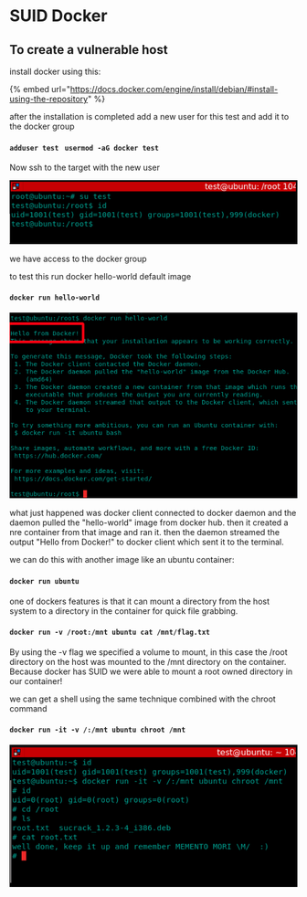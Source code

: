 # SUID Docker

## To create a vulnerable host

install docker using this:

{% embed url="https://docs.docker.com/engine/install/debian/#install-using-the-repository" %}

after the installation is completed add a new user for this test and add it to the docker group

#### `adduser test` ` usermod -aG docker test`

Now ssh to the target with the new user

![](../../../../.gitbook/assets/docker.png)

we have access to the docker group

to test this run docker hello-world default image

#### `docker run hello-world`

![](../../../../.gitbook/assets/docker2.png)

what just happened was docker client connected to docker daemon and the daemon pulled the "hello-world" image from docker hub. then it created a nre container from that image and ran it. then the daemon streamed the output "Hello from Docker!" to docker client which sent it to the terminal.

we can do this with another image like an ubuntu container:

#### `docker run ubuntu`

one of dockers features is that it can mount a directory from the host system to a directory in the container for quick file grabbing.

#### `docker run -v /root:/mnt ubuntu cat /mnt/flag.txt`

By using the -v flag we specified a volume to mount, in this case the /root directory on the host was mounted to the /mnt directory on the container. Because docker has SUID we were able to mount a root owned directory in our container!

we can get a shell using the same technique combined with the chroot command

#### `docker run -it -v /:/mnt ubuntu chroot /mnt`

![](../../../../.gitbook/assets/docker3.png)

